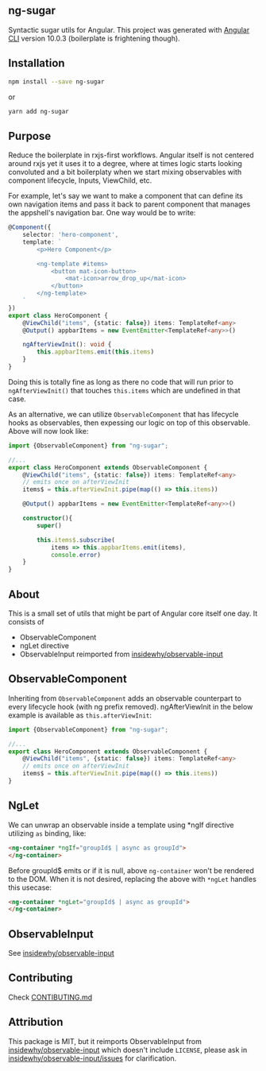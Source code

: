 ## ng-sugar
Syntactic sugar utils for Angular.
This project was generated with [Angular CLI](https://github.com/angular/angular-cli) version 10.0.3 (boilerplate is frightening though).

## Installation

```bash
npm install --save ng-sugar
```

or

```bash
yarn add ng-sugar
```

## Purpose

Reduce the boilerplate in rxjs-first workflows. Angular itself is not centered around rxjs yet it uses it to a degree, where at times logic starts looking convoluted and a bit boilerplaty when we start mixing observables with component lifecycle, Inputs, ViewChild, etc.

For example, let's say we want to make a component that can define its own navigation items and pass it back to parent component that manages the appshell's navigation bar. One way would be to write:

```ts
@Component({
    selector: 'hero-component',
    template: `
        <p>Hero Component</p>

        <ng-template #items>
            <button mat-icon-button>
                <mat-icon>arrow_drop_up</mat-icon>
            </button>
        </ng-template>
    `
})
export class HeroComponent {
    @ViewChild("items", {static: false}) items: TemplateRef<any>
    @Output() appbarItems = new EventEmitter<TemplateRef<any>>()

    ngAfterViewInit(): void { 
        this.appbarItems.emit(this.items)
    }
}
```

Doing this is totally fine as long as there no code that will run prior to `ngAfterViewInit()`  that touches `this.items` which are undefined in that case.

As an alternative, we can utilize `ObservableComponent` that has lifecycle hooks as observables, then expessing our logic on top of this observable. Above will now look like:

```ts
import {ObservableComponent} from "ng-sugar";

//...
export class HeroComponent extends ObservableComponent {
    @ViewChild("items", {static: false}) items: TemplateRef<any>
    // emits once on afterViewInit
    items$ = this.afterViewInit.pipe(map(() => this.items))

    @Output() appbarItems = new EventEmitter<TemplateRef<any>>()

    constructor(){
        super()

        this.items$.subscribe(
            items => this.appbarItems.emit(items),
            console.error)
    }
}
```

## About

This is a small set of utils that might be part of Angular core itself one day. It consists of 

* ObservableComponent
* ngLet directive
* ObservableInput reimported from [insidewhy/observable-input](https://github.com/insidewhy/observable-input)

## ObservableComponent

Inheriting from `ObservableComponent` adds an observable counterpart to every lifecycle hook (with ng prefix removed).
ngAfterViewInit in the below example is available as `this.afterViewInit`:

```ts
import {ObservableComponent} from "ng-sugar";

//...
export class HeroComponent extends ObservableComponent {
    @ViewChild("items", {static: false}) items: TemplateRef<any>
    // emits once on afterViewInit
    items$ = this.afterViewInit.pipe(map(() => this.items))
}
```

## NgLet

We can unwrap an observable inside a template using *ngIf directive utilizing `as` binding, like:

```html
<ng-container *ngIf="groupId$ | async as groupId">
</ng-container>
```

Before groupId$ emits or if it is null, above `ng-container` won't be rendered to the DOM. When it is not desired, replacing the above with `*ngLet` handles this usecase:

```html
<ng-container *ngLet="groupId$ | async as groupId">
</ng-container>
```

## ObservableInput
See [insidewhy/observable-input](https://github.com/insidewhy/observable-input)

## Contributing

Check [CONTIBUTING.md](CONTRIBUTING.md)

## Attribution

This package is MIT, but it reimports ObservableInput from [insidewhy/observable-input](https://github.com/insidewhy/observable-input) which doesn't include `LICENSE`, please ask in [insidewhy/observable-input/issues](https://github.com/insidewhy/observable-input/issues) for clarification.
